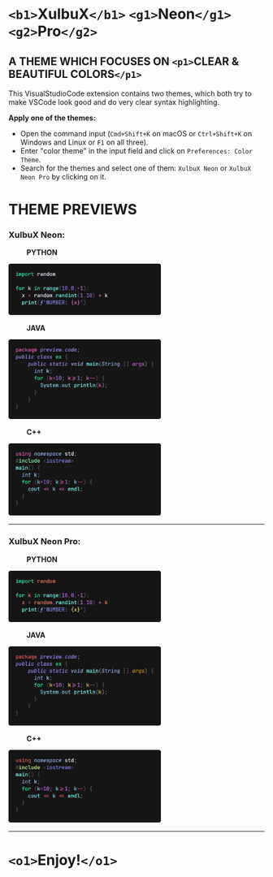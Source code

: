 <style>
b1 { color:#7075FF }
g1 { color:#77FFEF }
g2 { color:#2BFFAB }
p1 { color:#FF80CC }
o1 { color:#FF9500 }
</style>

# `<b1>`XulbuX`</b1>` `<g1>`Neon`</g1>` `<g2>`Pro`</g2>`

## A THEME WHICH FOCUSES ON `<p1>`CLEAR & BEAUTIFUL COLORS`</p1>`

This VisualStudioCode extension contains two themes, which both try to make VSCode look good and do very clear syntax highlighting.

**Apply one of the themes:**

* Open the command input (`Cmd+Shift+K` on macOS or `Ctrl+Shift+K` on Windows and Linux or `F1` on all three).
* Enter "color theme" in the input field and click on `Preferences: Color Theme`.
* Search for the themes and select one of them: `XulbuX Neon` or `XulbuX Neon Pro` by clicking on it.

# THEME PREVIEWS

### XulbuX Neon:

&nbsp;&nbsp;&nbsp;&nbsp;&nbsp;&nbsp;&nbsp;&nbsp; **PYTHON**

<img src="preview/img/ex-python_neon.png" width=300 alt="Python Code Preview">

&nbsp;&nbsp;&nbsp;&nbsp;&nbsp;&nbsp;&nbsp;&nbsp; **JAVA**

<img src="preview/img/ex-java_neon.png" width=300 alt="Java Code Preview">

&nbsp;&nbsp;&nbsp;&nbsp;&nbsp;&nbsp;&nbsp;&nbsp; **C++**

<img src="preview/img/ex-c++_neon.png" width=300 alt="C++ Code Preview">

---

### XulbuX Neon Pro:

&nbsp;&nbsp;&nbsp;&nbsp;&nbsp;&nbsp;&nbsp;&nbsp; **PYTHON**

<img src="preview/img/ex-python_neon-pro.png" width=300 alt="Python Code Preview">

&nbsp;&nbsp;&nbsp;&nbsp;&nbsp;&nbsp;&nbsp;&nbsp; **JAVA**

<img src="preview/img/ex-java_neon-pro.png" width=300 alt="Java Code Preview">

&nbsp;&nbsp;&nbsp;&nbsp;&nbsp;&nbsp;&nbsp;&nbsp; **C++**

<img src="preview/img/ex-c++_neon-pro.png" width=300 alt="C++ Code Preview">

---

# `<o1>`Enjoy!`</o1>`
